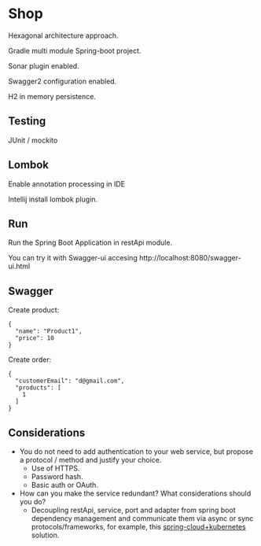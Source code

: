 # Shop

Hexagonal architecture approach.

Gradle multi module Spring-boot project.

Sonar plugin enabled.

Swagger2 configuration enabled.

H2 in memory persistence.

## Testing

JUnit / mockito

## Lombok

Enable annotation processing in IDE

Intellij install lombok plugin.

## Run

Run the Spring Boot Application in restApi module.

You can try it with Swagger-ui accesing http://localhost:8080/swagger-ui.html

## Swagger
Create product:

    {
      "name": "Product1",
      "price": 10
    }

Create order:

    {
      "customerEmail": "d@gmail.com",
      "products": [
        1
      ]
    }
    
## Considerations
- You do not need to add authentication to your web service, but propose a protocol / method and
justify your choice.
    - Use of HTTPS.
    - Password hash.
    - Basic auth or OAuth.
- How can you make the service redundant? What considerations should you do?
    - Decoupling restApi, service, port and adapter from spring boot dependency management and communicate them via async or sync protocols/frameworks, for example, this [spring-cloud+kubernetes](https://dzone.com/articles/quick-guide-to-microservices-with-kubernetes-sprin) solution.
